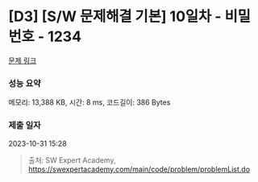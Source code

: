 # [D3] [S/W 문제해결 기본] 10일차 - 비밀번호 - 1234 

[문제 링크](https://swexpertacademy.com/main/code/problem/problemDetail.do?contestProbId=AV14_DEKAJcCFAYD) 

### 성능 요약

메모리: 13,388 KB, 시간: 8 ms, 코드길이: 386 Bytes

### 제출 일자

2023-10-31 15:28



> 출처: SW Expert Academy, https://swexpertacademy.com/main/code/problem/problemList.do